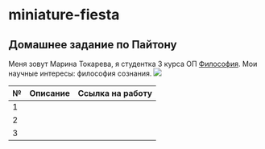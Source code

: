 #  miniature-fiesta
##  Домашнее задание по Пайтону
Меня зовут Марина Токарева, я студентка 3 курса ОП [Философия](https://www.hse.ru/ba/phil/). Мои научные интересы: философия сознания. 
![](https://pp.userapi.com/c852132/v852132291/aa23/UxtEpiB16Ek.jpg)

№|Описание|Ссылка на работу
---|:------:|---:
1||
2||
3||
